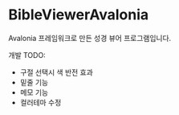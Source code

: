 # BibleViewerAvalonia
Avalonia 프레임워크로 만든 성경 뷰어 프로그램입니다.

개발 TODO:
- 구절 선택시 색 반전 효과
- 밑줄 기능
- 메모 기능
- 컬러테마 수정
